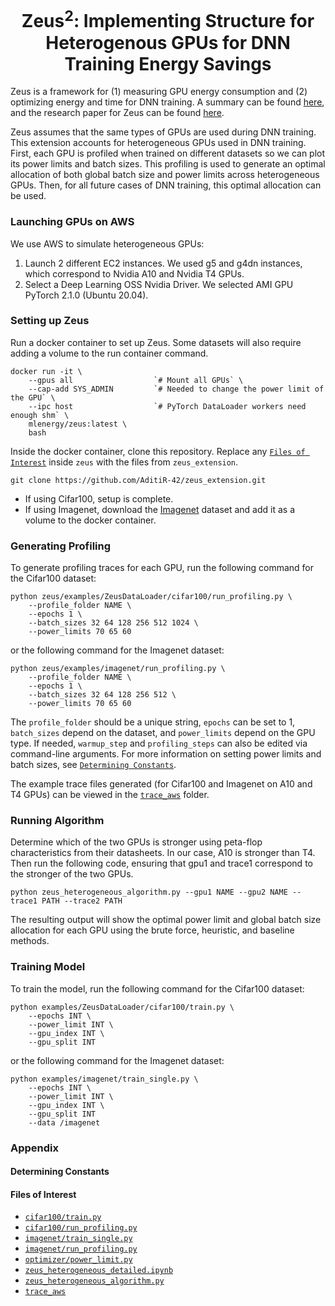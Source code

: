 <div align="center">
<h1>Zeus<sup>2</sup>: Implementing Structure for Heterogenous GPUs for DNN
Training Energy Savings</h1>
</div>

Zeus is a framework for (1) measuring GPU energy consumption and (2) optimizing energy and time for DNN training. A summary can be found [here](https://ml.energy/zeus/overview/), and the research paper for Zeus can be found [here](https://www.usenix.org/conference/nsdi23/presentation/you). 

Zeus assumes that the same types of GPUs are used during DNN training. This extension accounts for heterogeneous GPUs used in DNN training. First, each GPU is profiled when trained on different datasets so we can plot its power limits and batch sizes. This profiling is used to generate an optimal allocation of both global batch size and power limits across heterogeneous GPUs. Then, for all future cases of DNN training, this optimal allocation can be used.

### Launching GPUs on AWS

We use AWS to simulate heterogeneous GPUs:
1. Launch 2 different EC2 instances. We used g5 and g4dn instances, which correspond to Nvidia A10 and Nvidia T4 GPUs.
2. Select a Deep Learning OSS Nvidia Driver. We selected AMI GPU PyTorch 2.1.0 (Ubuntu 20.04).

### Setting up Zeus

Run a docker container to set up Zeus. Some datasets will also require adding a volume to the run container command.

```
docker run -it \
    --gpus all                  `# Mount all GPUs` \
    --cap-add SYS_ADMIN         `# Needed to change the power limit of the GPU` \
    --ipc host                  `# PyTorch DataLoader workers need enough shm` \
    mlenergy/zeus:latest \
    bash
```

Inside the docker container, clone this repository. Replace any [`Files of Interest`](https://github.com/AditiR-42/zeus_extension/blob/master/README.md#files-of-interest) inside `zeus` with the files from `zeus_extension`.
```
git clone https://github.com/AditiR-42/zeus_extension.git
```

* If using Cifar100, setup is complete.
* If using Imagenet, download the [Imagenet](https://www.kaggle.com/c/imagenet-object-localization-challenge/overview/description) dataset and add it as a volume to the docker container.

### Generating Profiling

To generate profiling traces for each GPU, run the following command for the Cifar100 dataset:
```
python zeus/examples/ZeusDataLoader/cifar100/run_profiling.py \
    --profile_folder NAME \
    --epochs 1 \
    --batch_sizes 32 64 128 256 512 1024 \
    --power_limits 70 65 60
```

or the following command for the Imagenet dataset:
```
python zeus/examples/imagenet/run_profiling.py \
    --profile_folder NAME \
    --epochs 1 \
    --batch_sizes 32 64 128 256 512 \
    --power_limits 70 65 60
```

The `profile_folder` should be a unique string, `epochs` can be set to 1, `batch_sizes` depend on the dataset, and `power_limits` depend on the GPU type. If needed, `warmup_step` and `profiling_steps` can also be edited via command-line arguments. For more information on setting power limits and batch sizes, see [`Determining Constants`](https://github.com/AditiR-42/zeus_extension/blob/master/README.md#determining-constants).

The example trace files generated (for Cifar100 and Imagenet on A10 and T4 GPUs) can be viewed in the [`trace_aws`](trace_aws) folder.

### Running Algorithm

Determine which of the two GPUs is stronger using peta-flop characteristics from their datasheets. In our case, A10 is stronger than T4. Then run the following code, ensuring that gpu1 and trace1 correspond to the stronger of the two GPUs.

```
python zeus_heterogeneous_algorithm.py --gpu1 NAME --gpu2 NAME --trace1 PATH --trace2 PATH
```

The resulting output will show the optimal power limit and global batch size allocation for each GPU using the brute force, heuristic, and baseline methods.

### Training Model

To train the model, run the following command for the Cifar100 dataset:
```
python examples/ZeusDataLoader/cifar100/train.py \
    --epochs INT \
    --power_limit INT \
    --gpu_index INT \ 
    --gpu_split INT 
```

or the following command for the Imagenet dataset:
```
python examples/imagenet/train_single.py \
    --epochs INT \
    --power_limit INT \
    --gpu_index INT \ 
    --gpu_split INT
    --data /imagenet
```

### Appendix

#### Determining Constants

#### Files of Interest
- [`cifar100/train.py`](examples/ZeusDataLoader/cifar100/train.py)
- [`cifar100/run_profiling.py`](examples/ZeusDataLoader/cifar100/profiling.py)
- [`imagenet/train_single.py`](examples/imagenet/train_single.py)
- [`imagenet/run_profiling.py`](examples/imagenet/run_profiling.py)
- [`optimizer/power_limit.py`](zeus/optimizer/power_limit.py)
- [`zeus_heterogeneous_detailed.ipynb`](zeus_heterogeneous_detailed.ipynb)
- [`zeus_heterogeneous_algorithm.py`](zeus_heterogeneous_algorithm.py)
- [`trace_aws`](trace_aws)
